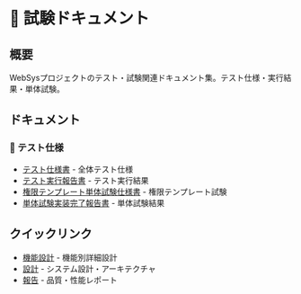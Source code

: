 # 🧪 試験ドキュメント

## 概要
WebSysプロジェクトのテスト・試験関連ドキュメント集。テスト仕様・実行結果・単体試験。

## ドキュメント

### 🧪 テスト仕様
- [テスト仕様書](テスト仕様書.md) - 全体テスト仕様
- [テスト実行報告書](テスト実行報告書.md) - テスト実行結果
- [権限テンプレート単体試験仕様書](権限テンプレート単体試験仕様書.md) - 権限テンプレート試験
- [単体試験実装完了報告書](単体試験実装完了報告書.md) - 単体試験結果

## クイックリンク
- [機能設計](../機能/) - 機能別詳細設計
- [設計](../設計/) - システム設計・アーキテクチャ
- [報告](../報告/) - 品質・性能レポート
